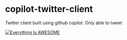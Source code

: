 # copilot-twitter-client

Twitter client built using github copilot. Only able to tweet

[![Everything Is AWESOME](https://imgur.com/bPZ9zbD.jpg)](https://www.youtube.com/watch?v=ds9ebhMEcGI "Everything Is AWESOME")
